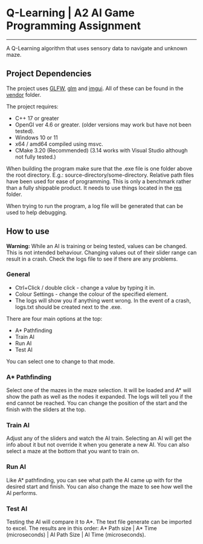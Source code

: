 [vendor]: vendor "vendor"
[res]: res "res"
[GLM]: https://github.com/g-truc/glm "GLM Github page"
[GLFW]: https://www.glfw.org/ "GLFW Home Page"
[imgui]: https://github.com/ocornut/imgui "imgui Github page"

# Q-Learning | A2 AI Game Programming Assignment
___
A Q-Learning algorithm that uses sensory data to navigate and unknown maze.

## Project Dependencies
The project uses [GLFW], [glm] and [imgui]. All of these can be found in the [vendor] folder. 

The project requires:
- C++ 17 or greater
- OpenGl ver 4.6 or greater. (older versions may work but have not been tested).
- Windows 10 or 11
- x64 / amd64 compiled using msvc.
- CMake 3.20 (Recommended) (3.14 works with Visual Studio although not fully tested.)

When building the program make sure that the .exe file is one folder above the root directory.
E.g.: source-directory/some-directory. Relative path files have been used for ease of programming.
This is only a benchmark rather than a fully shippable product. It needs to use things located in
the [res] folder.

When trying to run the program, a log file will be generated that can be used to help debugging.

## How to use
**Warning:** While an AI is training or being tested, values can be changed.
This is not intended behaviour. Changing values out of their slider range can result in a crash.
Check the logs file to see if there are any problems.

### General
- Ctrl+Click / double click - change a value by typing it in.
- Colour Settings - change the colour of the specified element.
- The logs will show you if anything went wrong. In the event of a crash, logs.txt should be created next to the .exe.

There are four main options at the top:
- A* Pathfinding
- Train AI
- Run AI
- Test AI

You can select one to change to that mode.

### A* Pathfinding
Select one of the mazes in the maze selection. It will be loaded and A* will show the path as well
as the nodes it expanded. The logs will tell you if the end cannot be reached.
You can change the position of the start and the finish with the sliders at the top.

### Train AI
Adjust any of the sliders and watch the AI train. Selecting an AI will get the info about it but
not override it when you generate a new AI. You can also select a maze at the bottom that you want
to train on.

### Run AI
Like A* pathfinding, you can see what path the AI came up with for the desired start and finish.
You can also change the maze to see how well the AI performs.

### Test AI
Testing the AI will compare it to A*. The text file generate can be imported to excel. The results 
are in this order: A* Path size | A* Time (microseconds) | AI Path Size | AI Time (microseconds).
